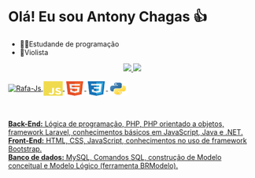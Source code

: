 # Olá! Eu sou Antony Chagas 👍

- 👨‍🎓Estudande de programação
- 🎻Violista


<div align="center">
  <a href="https://github.com/Antony-Chagas">
  <img height="160em" src="https://github-readme-stats.vercel.app/api?username=Antony-Chagas&show_icons=true&theme=rose_pine&include_all_commits=true&count_private=true"/>
  <img height="160em" src="https://github-readme-stats.vercel.app/api/top-langs/?username=Antony-Chagas&layout=compact&langs_count=7&theme=rose_pine"/>
</div>

<div style="display: inline_block"><br>
  <img align="center" alt="Rafa-Js" height="30" width="40" src="https://cdn.jsdelivr.net/gh/devicons/devicon/icons/php/php-plain.svg">
  <img align="center" alt="Rafa-Js" height="30" width="40" src="https://raw.githubusercontent.com/devicons/devicon/master/icons/javascript/javascript-plain.svg">
  <img align="center" alt="Rafa-HTML" height="30" width="40" src="https://raw.githubusercontent.com/devicons/devicon/master/icons/html5/html5-original.svg">
  <img align="center" alt="Rafa-CSS" height="30" width="40" src="https://raw.githubusercontent.com/devicons/devicon/master/icons/css3/css3-original.svg">
  <img align="center" alt="Rafa-Python" height="30" width="40" src="https://raw.githubusercontent.com/devicons/devicon/master/icons/python/python-original.svg">
</div>

<br><br>
**Back-End:** Lógica de programação, PHP, PHP orientado a objetos, framework Laravel, conhecimentos básicos em JavaScript, Java e .NET. <br>
**Front-End:** HTML, CSS, JavaScript, conhecimentos no uso de framework Bootstrap.<br>
**Banco de dados:** MySQL, Comandos SQL, construção de Modelo conceitual e Modelo Lógico (ferramenta BRModelo).<br>
